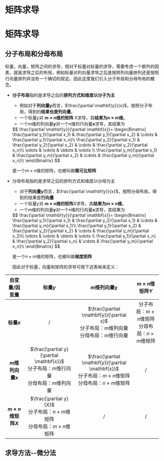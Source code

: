 # 矩阵求导

# 矩阵求导
## 分子布局和分母布局
标量，向量，矩阵之间的求导，相对于标量对标量的求导，需要考虑一个额外的因素，就是求导之后的布局，例如标量对列向量求导之后是按照列向量排列还是按照行向量排列并没有一个确切的规定。因此这里我们引入分子布局和分母布局的概念。
* **分子布局**指的是求导之后的**排列方式和维度以分子为主**
  * 例如对于**列向量**$\mathbf{y}$而言，$\frac{\partial \mathbf{y}}{x}$，按照分子布局，得到的**结果也是列向量**。
  * 一个标量$y$对 **$m\times n$维的矩阵** $X$求导，其**结果为$n\times m$维**。
  * 一个$m$维的列向量$\mathbf{y}$对一个$n$维的行向量$\mathbf{x}$求导，其结果为
  <div>
  $$
  \frac{\partial \mathbf{y}}{\partial \mathbf{x}}=
  \begin{Bmatrix}
  \frac{\partial y_1}{\partial x_1} & 
  \frac{\partial y_1}{\partial x_2} &
  \cdots &
  \frac{\partial y_1}{\partial x_n}\\
  \frac{\partial y_2}{\partial x_1} &
  \frac{\partial y_2}{\partial x_2} &
  \cdots & 
  \frac{\partial y_2}{\partial x_n}\\
  \vdots & 
  \vdots & 
  \ddots & 
  \vdots \\
  \frac{\partial y_m}{\partial x_1} &
  \frac{\partial y_m}{\partial x_2} &
  \cdots & 
  \frac{\partial y_m}{\partial x_n}\\
  \end{Bmatrix}
  $$
  <div\>

  是一个$m \times n$维的矩阵，也被叫做**雅可比矩阵**
* 分母布局指的是求导之后的排列方式和维度以分母为主
  * 对于**列向量**$\mathbf{y}$而言，$\frac{\partial \mathbf{y}}{x}$，按照分母布局，得到的结果是**行向量**
  * 一个标量$y$对 **$m\times n$维的矩阵**$X$求导，其**结果为$m\times n$维**。
  * 一个$m$维的列向量$\mathbf{y}$对一个$n$维的行向量$\mathbf{x}$求导，其结果为
  <div>
  $$
  \frac{\partial \mathbf{y}}{\partial \mathbf{x}}=
  \begin{Bmatrix}
  \frac{\partial y_1}{\partial x_1} & 
  \frac{\partial y_2}{\partial x_1} &
  \cdots &
  \frac{\partial y_m}{\partial x_1}\\
  \frac{\partial y_1}{\partial x_2} &
  \frac{\partial y_2}{\partial x_2} &
  \cdots & 
  \frac{\partial y_m}{\partial x_2}\\
  \vdots & 
  \vdots & 
  \ddots & 
  \vdots \\
  \frac{\partial y_1}{\partial x_n} &
  \frac{\partial y_2}{\partial x_n} &
  \cdots & 
  \frac{\partial y_m}{\partial x_n}\\
  \end{Bmatrix}
  $$
  <div\>

  是一个$n \times m$维的矩阵，也被叫做**梯度矩阵**

  因此对于标量，向量和矩阵的求导可按下述表格来定义：

|  自变量/因变量   | 标量$y$  | $m$维列向量$\mathbf{y}$ | $m \times n$维矩阵$Y$|
| :----: | :----: | :----: | :----: |
| **标量$x$**  | / | $\frac{\partial \mathbf{y}}{\partial x}$<br>分子布局：$m$维列向量<br>分母布局：$m$维行向量| 分子布局：$m \times n$维矩阵<br>分母布局：$n \times m$维矩阵|
| **$m$维列向量$\mathbf{x}$**  | $\frac{\partial y}{\partial \mathbf{x}}$<br>分子布局：$m$维行向量<br>分母布局：$m$维列向量 |$\frac{\partial \mathbf{y}}{\partial \mathbf{x}}$<br>分子布局：$m \times n$维矩阵<br>分母布局：$n \times m$维矩阵 | / |
|**$m \times n$维矩阵$X$** | $\frac{\partial y}{X}$<br>分子布局：$n \times m$维矩阵<br>分母布局：$m \times n$维矩阵 | / | / |

## 求导方法--微分法
